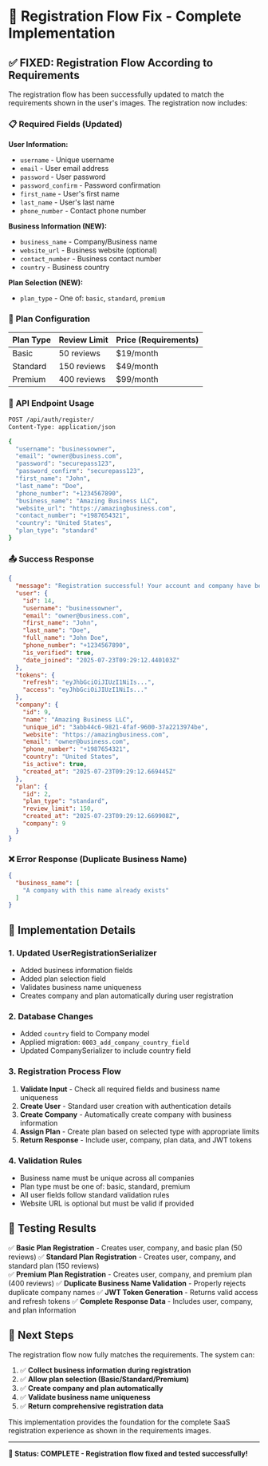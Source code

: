 # 🔧 Registration Flow Fix - Complete Implementation

## ✅ FIXED: Registration Flow According to Requirements

The registration flow has been successfully updated to match the requirements shown in the user's images. The registration now includes:

### 📋 **Required Fields (Updated)**

**User Information:**
- `username` - Unique username
- `email` - User email address
- `password` - User password
- `password_confirm` - Password confirmation
- `first_name` - User's first name
- `last_name` - User's last name
- `phone_number` - Contact phone number

**Business Information (NEW):**
- `business_name` - Company/Business name
- `website_url` - Business website (optional)
- `contact_number` - Business contact number
- `country` - Business country

**Plan Selection (NEW):**
- `plan_type` - One of: `basic`, `standard`, `premium`

### 🎯 **Plan Configuration**

| Plan Type | Review Limit | Price (Requirements) |
|-----------|--------------|---------------------|
| Basic     | 50 reviews  | $19/month          |
| Standard  | 150 reviews | $49/month          |
| Premium   | 400 reviews | $99/month          |

### 🚀 **API Endpoint Usage**

```bash
POST /api/auth/register/
Content-Type: application/json

{
  "username": "businessowner",
  "email": "owner@business.com",
  "password": "securepass123",
  "password_confirm": "securepass123",
  "first_name": "John",
  "last_name": "Doe",
  "phone_number": "+1234567890",
  "business_name": "Amazing Business LLC",
  "website_url": "https://amazingbusiness.com",
  "contact_number": "+1987654321",
  "country": "United States",
  "plan_type": "standard"
}
```

### 📤 **Success Response**

```json
{
  "message": "Registration successful! Your account and company have been created.",
  "user": {
    "id": 14,
    "username": "businessowner",
    "email": "owner@business.com",
    "first_name": "John",
    "last_name": "Doe",
    "full_name": "John Doe",
    "phone_number": "+1234567890",
    "is_verified": true,
    "date_joined": "2025-07-23T09:29:12.440103Z"
  },
  "tokens": {
    "refresh": "eyJhbGciOiJIUzI1NiIs...",
    "access": "eyJhbGciOiJIUzI1NiIs..."
  },
  "company": {
    "id": 9,
    "name": "Amazing Business LLC",
    "unique_id": "3abb44c6-9821-4faf-9600-37a2213974be",
    "website": "https://amazingbusiness.com",
    "email": "owner@business.com",
    "phone_number": "+1987654321",
    "country": "United States",
    "is_active": true,
    "created_at": "2025-07-23T09:29:12.669445Z"
  },
  "plan": {
    "id": 2,
    "plan_type": "standard",
    "review_limit": 150,
    "created_at": "2025-07-23T09:29:12.669908Z",
    "company": 9
  }
}
```

### ❌ **Error Response (Duplicate Business Name)**

```json
{
  "business_name": [
    "A company with this name already exists"
  ]
}
```

## 🔧 **Implementation Details**

### **1. Updated UserRegistrationSerializer**
- Added business information fields
- Added plan selection field
- Validates business name uniqueness
- Creates company and plan automatically during user registration

### **2. Database Changes**
- Added `country` field to Company model
- Applied migration: `0003_add_company_country_field`
- Updated CompanySerializer to include country field

### **3. Registration Process Flow**
1. **Validate Input** - Check all required fields and business name uniqueness
2. **Create User** - Standard user creation with authentication details
3. **Create Company** - Automatically create company with business information
4. **Assign Plan** - Create plan based on selected type with appropriate limits
5. **Return Response** - Include user, company, plan data, and JWT tokens

### **4. Validation Rules**
- Business name must be unique across all companies
- Plan type must be one of: basic, standard, premium
- All user fields follow standard validation rules
- Website URL is optional but must be valid if provided

## 🧪 **Testing Results**

✅ **Basic Plan Registration** - Creates user, company, and basic plan (50 reviews)
✅ **Standard Plan Registration** - Creates user, company, and standard plan (150 reviews)  
✅ **Premium Plan Registration** - Creates user, company, and premium plan (400 reviews)
✅ **Duplicate Business Name Validation** - Properly rejects duplicate company names
✅ **JWT Token Generation** - Returns valid access and refresh tokens
✅ **Complete Response Data** - Includes user, company, and plan information

## 🎯 **Next Steps**

The registration flow now fully matches the requirements. The system can:

1. ✅ **Collect business information during registration**
2. ✅ **Allow plan selection (Basic/Standard/Premium)**  
3. ✅ **Create company and plan automatically**
4. ✅ **Validate business name uniqueness**
5. ✅ **Return comprehensive registration data**

This implementation provides the foundation for the complete SaaS registration experience as shown in the requirements images.

---

**🚀 Status: COMPLETE - Registration flow fixed and tested successfully!**

